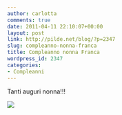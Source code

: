 ```yaml
---
author: carlotta
comments: true
date: 2011-04-11 22:10:07+00:00
layout: post
link: http://pilde.net/blog/?p=2347
slug: compleanno-nonna-franca
title: Compleanno nonna Franca
wordpress_id: 2347
categories:
- Compleanni
---
```


Tanti auguri nonna!!!

[![](http://pilde.net/blog/wp-content/uploads/2011/04/compleanno_nonnafranca.jpg)](http://None)
